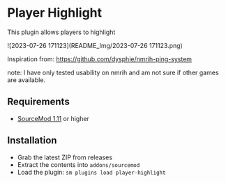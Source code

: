 # Player Highlight

This plugin allows players to highlight

![2023-07-26 171123](README_Img/2023-07-26 171123.png)

Inspiration from: https://github.com/dysphie/nmrih-ping-system

note: I have only tested usability on nmrih and am not sure if other games are available.



## Requirements

- [SourceMod 1.11](https://www.sourcemod.net/downloads.php?branch=stable) or higher



## Installation
- Grab the latest ZIP from releases
- Extract the contents into `addons/sourcemod`
- Load the plugin: `sm plugins load player-highlight`
